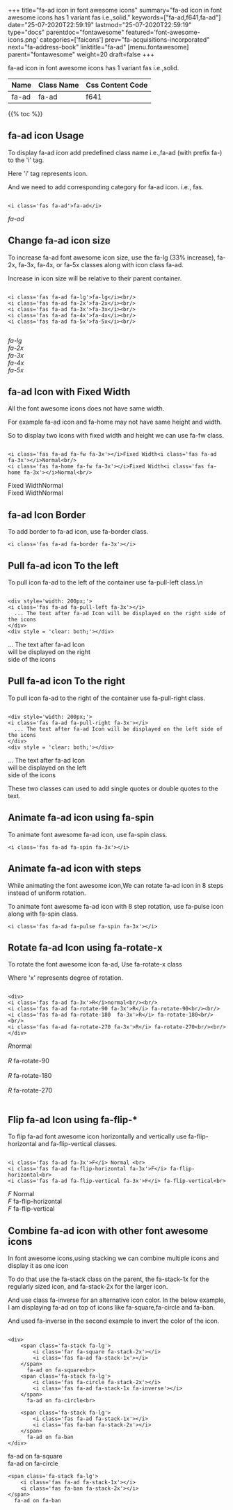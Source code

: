+++
title="fa-ad icon in font awesome icons"
summary="fa-ad icon in font awesome icons has 1 variant fas i.e.,solid."
keywords=["fa-ad,f641,fa-ad"]
date="25-07-2020T22:59:19"
lastmod="25-07-2020T22:59:19"
type="docs"
parentdoc="fontawesome"
featured='font-awesome-icons.png'
categories=['faicons']
prev="fa-acquisitions-incorporated"
next="fa-address-book"
linktitle="fa-ad"
[menu.fontawesome]
parent="fontawesome"
weight=20
draft=false
+++


fa-ad icon in font awesome icons has 1 variant fas i.e.,solid.

<div class='table-responsive'><table class='table'><thead><tr><th>Name</th><th>Class Name</th><th>Css Content Code</th></tr></thead><tbody><tr><td>fa-ad</td><td>fa-ad</td><td>f641</td></tr></tbody></table></div>


{{% toc %}}


## fa-ad icon Usage

To display fa-ad icon add predefined class name i.e.,fa-ad (with prefix fa-) to the 'i' tag.

Here 'i' tag represents icon.

And we need to add corresponding category for fa-ad icon. i.e., fas.


```

<i class='fas fa-ad'>fa-ad</i>
```

<i class='fas fa-ad'>fa-ad</i>




## Change fa-ad icon size
To increase fa-ad font awesome icon size, use the fa-lg (33% increase), fa-2x, fa-3x, fa-4x, or fa-5x classes along with icon class fa-ad.

Increase in icon size will be relative to their parent container. 

```

<i class='fas fa-ad fa-lg'>fa-lg</i><br/>
<i class='fas fa-ad fa-2x'>fa-2x</i><br/>
<i class='fas fa-ad fa-3x'>fa-3x</i><br/>
<i class='fas fa-ad fa-4x'>fa-4x</i><br/>
<i class='fas fa-ad fa-5x'>fa-5x</i><br/>
            
```

<i class='fas fa-ad fa-lg'>fa-lg</i><br/>
<i class='fas fa-ad fa-2x'>fa-2x</i><br/>
<i class='fas fa-ad fa-3x'>fa-3x</i><br/>
<i class='fas fa-ad fa-4x'>fa-4x</i><br/>
<i class='fas fa-ad fa-5x'>fa-5x</i><br/>
            



## fa-ad Icon with Fixed Width 

All the font awesome icons does not have same width.

For example fa-ad icon and fa-home may not have same height and width.

So to display two icons with fixed width and height we can use fa-fw class.


```

<i class='fas fa-ad fa-fw fa-3x'></i>Fixed Width<i class='fas fa-ad fa-3x'></i>Normal<br/>
<i class='fas fa-home fa-fw fa-3x'></i>Fixed Width<i class='fas fa-home fa-3x'></i>Normal<br/>
```

<i class='fas fa-ad fa-fw fa-3x'></i>Fixed Width<i class='fas fa-ad fa-3x'></i>Normal<br/>
<i class='fas fa-home fa-fw fa-3x'></i>Fixed Width<i class='fas fa-home fa-3x'></i>Normal<br/>



## fa-ad Icon Border 

To add border to fa-ad icon, use fa-border class.


```
<i class='fas fa-ad fa-border fa-3x'></i>

```
<i class='fas fa-ad fa-border fa-3x'></i>





## Pull fa-ad icon To the left

To pull icon fa-ad to the left of the container use fa-pull-left class.\n

```

<div style='width: 200px;'>
<i class='fas fa-ad fa-pull-left fa-3x'></i>
  ... The text after fa-ad Icon will be displayed on the right side of the icons
</div>
<div style = 'clear: both;'></div>
```

<div style='width: 200px;'>
<i class='fas fa-ad fa-pull-left fa-3x'></i>
  ... The text after fa-ad Icon will be displayed on the right side of the icons
</div>
<div style = 'clear: both;'></div>




## Pull fa-ad icon To the right
To pull icon fa-ad to the right of the container use fa-pull-right class.

```

<div style='width: 200px;'>
<i class='fas fa-ad fa-pull-right fa-3x'></i>
  ... The text after fa-ad Icon will be displayed on the left side of the icons
</div>
<div style = 'clear: both;'></div>
```

<div style='width: 200px;'>
<i class='fas fa-ad fa-pull-right fa-3x'></i>
  ... The text after fa-ad Icon will be displayed on the left side of the icons
</div>
<div style = 'clear: both;'></div>

These two classes can used to add single quotes or double quotes to the text.


## Animate fa-ad icon using fa-spin
To animate font awesome fa-ad icon, use fa-spin class.

```
<i class='fas fa-ad fa-spin fa-3x'></i>
```
<i class='fas fa-ad fa-spin fa-3x'></i>




## Animate fa-ad icon with steps
While animating the font awesome icon,We can rotate fa-ad icon in 8 steps instead of uniform rotation.

To animate font awesome fa-ad icon with 8 step rotation, use fa-pulse icon along with fa-spin class.


```
<i class='fas fa-ad fa-pulse fa-spin fa-3x'></i>

```
<i class='fas fa-ad fa-pulse fa-spin fa-3x'></i>





## Rotate fa-ad Icon using fa-rotate-x
To rotate the font awesome icon fa-ad, Use fa-rotate-x class

Where 'x' represents degree of rotation.


```

<div>
<i class='fas fa-ad fa-3x'>R</i>normal<br/><br/>
<i class='fas fa-ad fa-rotate-90 fa-3x'>R</i> fa-rotate-90<br/><br/> 
<i class='fas fa-ad fa-rotate-180  fa-3x'>R</i> fa-rotate-180<br/><br/> 
<i class='fas fa-ad fa-rotate-270 fa-3x'>R</i> fa-rotate-270<br/><br/>
</div>
```

<div>
<i class='fas fa-ad fa-3x'>R</i>normal<br/><br/>
<i class='fas fa-ad fa-rotate-90 fa-3x'>R</i> fa-rotate-90<br/><br/> 
<i class='fas fa-ad fa-rotate-180  fa-3x'>R</i> fa-rotate-180<br/><br/> 
<i class='fas fa-ad fa-rotate-270 fa-3x'>R</i> fa-rotate-270<br/><br/>
</div>




## Flip fa-ad Icon using fa-flip-*
To flip fa-ad font awesome icon horizontally and vertically use fa-flip-horizontal and fa-flip-vertical classes. 

```

<i class='fas fa-ad fa-3x'>F</i> Normal <br>
<i class='fas fa-ad fa-flip-horizontal fa-3x'>F</i> fa-flip-horizontal<br>
<i class='fas fa-ad fa-flip-vertical fa-3x'>F</i> fa-flip-vertical<br>
```

<i class='fas fa-ad fa-3x'>F</i> Normal <br>
<i class='fas fa-ad fa-flip-horizontal fa-3x'>F</i> fa-flip-horizontal<br>
<i class='fas fa-ad fa-flip-vertical fa-3x'>F</i> fa-flip-vertical<br>




## Combine fa-ad icon with other font awesome icons
In font awesome icons,using stacking we can combine multiple icons and display it as one icon 

To do that use the fa-stack class on the parent, the fa-stack-1x for the regularly sized icon, and fa-stack-2x for the larger icon.

And use class fa-inverse for an alternative icon color. 
In the below example, I am displaying fa-ad on top of icons like fa-square,fa-circle and fa-ban.

And used fa-inverse in the second example to invert the color of the icon.

```

<div>
    <span class='fa-stack fa-lg'>
        <i class='far fa-square fa-stack-2x'></i>
        <i class='fas fa-ad fa-stack-1x'></i>
    </span>
      fa-ad on fa-square<br>
    <span class='fa-stack fa-lg'>
        <i class='fas fa-circle fa-stack-2x'></i>
        <i class='fas fa-ad fa-stack-1x fa-inverse'></i>
    </span>
      fa-ad on fa-circle<br>

    <span class='fa-stack fa-lg'>
        <i class='fas fa-ad fa-stack-1x'></i>
        <i class='fas fa-ban fa-stack-2x'></i>
    </span>
      fa-ad on fa-ban
</div>
```

<div>
    <span class='fa-stack fa-lg'>
        <i class='far fa-square fa-stack-2x'></i>
        <i class='fas fa-ad fa-stack-1x'></i>
    </span>
      fa-ad on fa-square<br>
    <span class='fa-stack fa-lg'>
        <i class='fas fa-circle fa-stack-2x'></i>
        <i class='fas fa-ad fa-stack-1x fa-inverse'></i>
    </span>
      fa-ad on fa-circle<br>

    <span class='fa-stack fa-lg'>
        <i class='fas fa-ad fa-stack-1x'></i>
        <i class='fas fa-ban fa-stack-2x'></i>
    </span>
      fa-ad on fa-ban
</div>






